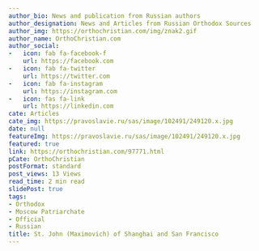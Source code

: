 ```yaml
---
author_bio: News and publication from Russian authors
author_designation: News and Articles from Russian Orthodox Sources
author_img: https://orthochristian.com/img/znak2.gif
author_name: OrthoChristian.com
author_social:
-   icon: fab fa-facebook-f
    url: https://facebook.com
-   icon: fab fa-twitter
    url: https://twitter.com
-   icon: fab fa-instagram
    url: https://instagram.com
-   icon: fas fa-link
    url: https://linkedin.com
cate: Articles
cate_img: https://pravoslavie.ru/sas/image/102491/249120.x.jpg
date: null
featureImg: https://pravoslavie.ru/sas/image/102491/249120.x.jpg
featured: true
link: https://orthochristian.com/97771.html
pCate: OrthoChristian
postFormat: standard
post_views: 13 Views
read_time: 2 min read
slidePost: true
tags:
- Orthodox
- Moscow Patriarchate
- Official
- Russian
title: St. John (Maximovich) of Shanghai and San Francisco
---
```

